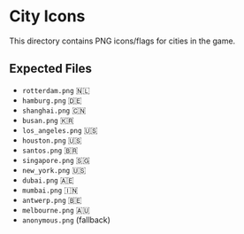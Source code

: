 # City Icons

This directory contains PNG icons/flags for cities in the game.

## Expected Files

- `rotterdam.png` 🇳🇱
- `hamburg.png` 🇩🇪
- `shanghai.png` 🇨🇳
- `busan.png` 🇰🇷
- `los_angeles.png` 🇺🇸
- `houston.png` 🇺🇸
- `santos.png` 🇧🇷
- `singapore.png` 🇸🇬
- `new_york.png` 🇺🇸
- `dubai.png` 🇦🇪
- `mumbai.png` 🇮🇳
- `antwerp.png` 🇧🇪
- `melbourne.png` 🇦🇺
- `anonymous.png` (fallback) 
